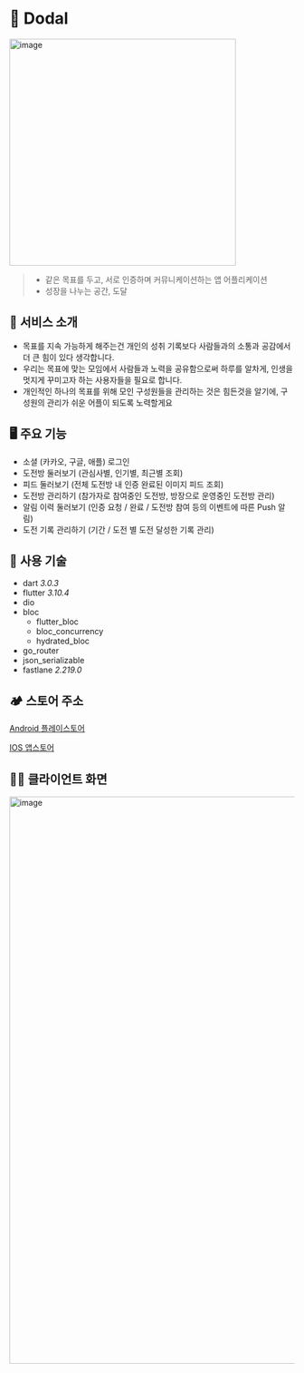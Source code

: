# 🔷 Dodal

<img width="400" alt="image" src="https://github.com/team-dodal/dodal_backend/assets/81945553/9d755a80-3092-485b-8e6f-886848e35e17">

> - 같은 목표를 두고, 서로 인증하며 커뮤니케이션하는 앱 어플리케이션
> - 성장을 나누는 공간, 도달

## 📖 서비스 소개

- 목표를 지속 가능하게 해주는건 개인의 성취 기록보다 사람들과의 소통과 공감에서 더 큰 힘이 있다 생각합니다.
- 우리는 목표에 맞는 모임에서 사람들과 노력을 공유함으로써 하루를 알차게, 인생을 멋지게 꾸미고자 하는 사용자들을 필요로 합니다.
- 개인적인 하나의 목표를 위해 모인 구성원들을 관리하는 것은 힘든것을 알기에, 구성원의 관리가 쉬운 어플이 되도록 노력할게요

## 🖥 주요 기능

- 소셜 (카카오, 구글, 애플) 로그인
- 도전방 둘러보기 (관심사별, 인기별, 최근별 조회)
- 피드 둘러보기 (전체 도전방 내 인증 완료된 이미지 피드 조회)
- 도전방 관리하기 (참가자로 참여중인 도전방, 방장으로 운영중인 도전방 관리)
- 알림 이력 둘러보기 (인증 요청 / 완료 / 도전방 참여 등의 이벤트에 따른 Push 알림)
- 도전 기록 관리하기 (기간 / 도전 별 도전 달성한 기록 관리)

## 📌 사용 기술

- dart _3.0.3_
- flutter _3.10.4_
- dio
- bloc
  - flutter_bloc
  - bloc_concurrency
  - hydrated_bloc
- go_router
- json_serializable
- fastlane _2.219.0_

## 🏕️ 스토어 주소

[Android 플레이스토어](https://play.google.com/store/apps/details?id=com.project.dodal_app)

[IOS 앱스토어](https://apps.apple.com/us/app/도달/id6449916035)

## ✌🏻 클라이언트 화면

<img width="1000" alt="image" src="https://github.com/team-dodal/dodal_backend/assets/81945553/fec2e168-4037-4836-8a8a-c90538beecbc">
